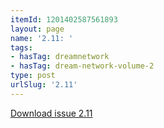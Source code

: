 ```yaml
---
itemId: 1201402587561893
layout: page
name: '2.11: '
tags:
- hasTag: dreamnetwork
- hasTag: dream-network-volume-2
type: post
urlSlug: '2.11'
---
```

<a href="files/pdfs/Volume_2/2.11-Dream-Network-Bulletin-Vol.2-No.11.pdf" download="">Download issue 2.11</a>